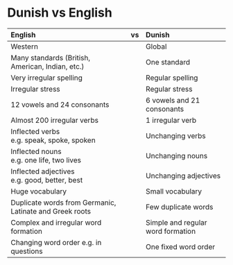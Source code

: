 # Dunish vs English

| English                                                 | vs | Dunish                            |
|:------------------------------------------------------- |:--:|:----------------------------------|
| Western                                                 |    | Global                            |
| Many standards (British, American, Indian, etc.)        |    | One standard                      |
| Very irregular spelling                                 |    | Regular spelling                  |
| Irregular stress                                        |    | Regular stress                    |
| 12 vowels and 24 consonants                             |    | 6 vowels and 21 consonants        |
| Almost 200 irregular verbs                              |    | 1 irregular verb                  |
| Inflected verbs<br>e.g. speak, spoke, spoken            |    | Unchanging verbs                  |
| Inflected nouns<br>e.g. one life, two lives             |    | Unchanging nouns                  |
| Inflected adjectives<br>e.g. good, better, best         |    | Unchanging adjectives             |
| Huge vocabulary                                         |    | Small vocabulary                  |
| Duplicate words from Germanic, Latinate and Greek roots |    | Few duplicate words               |
| Complex and irregular word formation                    |    | Simple and regular word formation |
| Changing word order e.g. in questions                   |    | One fixed word order              |

